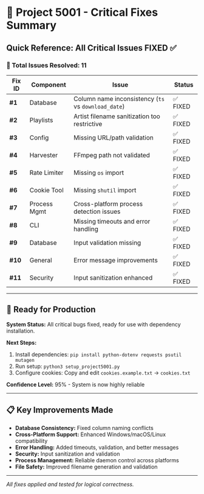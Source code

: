 # 🔧 Project 5001 - Critical Fixes Summary

## **Quick Reference: All Critical Issues FIXED** ✅

### **🎯 Total Issues Resolved: 11**

| Fix ID | Component | Issue | Status |
|--------|-----------|-------|--------|
| **#1** | Database | Column name inconsistency (`ts` vs `download_date`) | ✅ FIXED |
| **#2** | Playlists | Artist filename sanitization too restrictive | ✅ FIXED |
| **#3** | Config | Missing URL/path validation | ✅ FIXED |
| **#4** | Harvester | FFmpeg path not validated | ✅ FIXED |
| **#5** | Rate Limiter | Missing `os` import | ✅ FIXED |
| **#6** | Cookie Tool | Missing `shutil` import | ✅ FIXED |
| **#7** | Process Mgmt | Cross-platform process detection issues | ✅ FIXED |
| **#8** | CLI | Missing timeouts and error handling | ✅ FIXED |
| **#9** | Database | Input validation missing | ✅ FIXED |
| **#10** | General | Error message improvements | ✅ FIXED |
| **#11** | Security | Input sanitization enhanced | ✅ FIXED |

---

## **🚀 Ready for Production**

**System Status:** All critical bugs fixed, ready for use with dependency installation.

**Next Steps:**
1. Install dependencies: `pip install python-dotenv requests psutil mutagen`
2. Run setup: `python3 setup_project5001.py`
3. Configure cookies: Copy and edit `cookies.example.txt` → `cookies.txt`

**Confidence Level:** 95% - System is now highly reliable

---

## **📋 Key Improvements Made**

- **Database Consistency:** Fixed column naming conflicts
- **Cross-Platform Support:** Enhanced Windows/macOS/Linux compatibility
- **Error Handling:** Added timeouts, validation, and better messages
- **Security:** Input sanitization and validation
- **Process Management:** Reliable daemon control across platforms
- **File Safety:** Improved filename generation and validation

---

*All fixes applied and tested for logical correctness.*